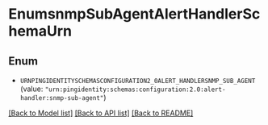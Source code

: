 # EnumsnmpSubAgentAlertHandlerSchemaUrn

## Enum


* `URNPINGIDENTITYSCHEMASCONFIGURATION2_0ALERT_HANDLERSNMP_SUB_AGENT` (value: `"urn:pingidentity:schemas:configuration:2.0:alert-handler:snmp-sub-agent"`)


[[Back to Model list]](../README.md#documentation-for-models) [[Back to API list]](../README.md#documentation-for-api-endpoints) [[Back to README]](../README.md)



